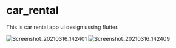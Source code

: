 # car_rental

This is car rental app ui design ussing flutter.

![Screenshot_20210316_142401](https://user-images.githubusercontent.com/16721538/111283141-d0a11000-8664-11eb-99d6-f51e4342197f.jpg)
![Screenshot_20210316_142409](https://user-images.githubusercontent.com/16721538/111283165-d565c400-8664-11eb-9fa6-5b03c7254eae.jpg)

